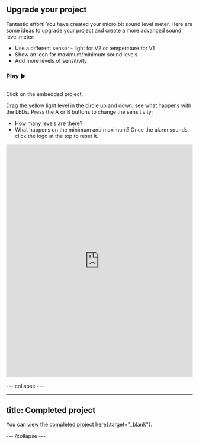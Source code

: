 ## Upgrade your project

Fantastic effort! You have created your micro:bit sound level meter. Here are some ideas to upgrade your project and create a more advanced sound level meter:

+ Use a different sensor - light for V2 or temperature for V1
+ Show an icon for maximum/minimum sound levels
+ Add more levels of sensitivity

### Play ▶️

<div style="display: flex; flex-wrap: wrap">
<div style="flex-basis: 175px; flex-grow: 1">  

Click on the embedded project.

Drag the yellow light level in the circle up and down, see what happens with the LEDs. 
Press the A or B buttons to change the sensitivity:
+ How many levels are there?
+ What happens on the minimum and maximum?
Once the alarm sounds, click the logo at the top to reset it.

<div style="position:relative;height:0;padding-bottom:125%;overflow:hidden;"><iframe style="position:absolute;top:0;left:0;width:100%;height:100%;" src="https://makecode.microbit.org/---run?id=S67714-27742-96763-52596" allowfullscreen="allowfullscreen" sandbox="allow-popups allow-forms allow-scripts allow-same-origin" frameborder="0"></iframe></div>

</div>
</div>

--- collapse ---

---
title: Completed project
---

You can view the [completed project here](https://makecode.microbit.org/_H86aov1mw9pA){:target="_blank"}.

--- /collapse ---
